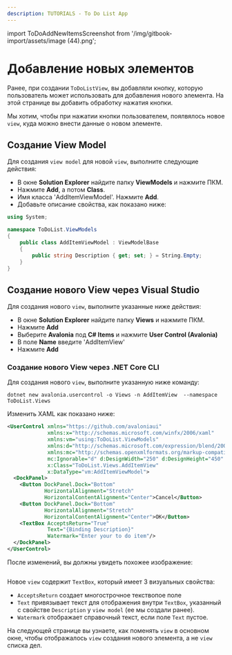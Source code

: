 ```yaml
---
description: TUTORIALS - To Do List App
---
```


import ToDoAddNewItemsScreenshot from '/img/gitbook-import/assets/image (44).png';

# Добавление новых элементов

Ранее, при создании `ToDoListView`, вы добавляли кнопку, 
которую пользователь может использовать для добавления нового элемента.
На этой странице вы добавить обработку нажатия кнопки.

Мы хотим, чтобы при нажатии кнопки пользователем,
поялвялось новое `view`, куда можно внести данные о новом элементе.

## Создание View Model

Для создания `view model` для новой `view`, выполните следующие действия:

- В окне **Solution Explorer** найдите папку **ViewModels** и нажмите ПКМ.
- Нажмите **Add**, а потом **Class**.
- Имя класса 'AddItemViewModel'. Нажмите **Add**.
- Добавьте описание свойства, как показано ниже:

```csharp
using System;

namespace ToDoList.ViewModels
{
    public class AddItemViewModel : ViewModelBase
    {
        public string Description { get; set; } = String.Empty;
    }
}
```

## Создание нового View через Visual Studio

Для создания нового `view`, выполните указанные ниже действия:

- В окне **Solution Explorer** найдите папку **Views** и нажмите ПКМ.
- Нажмите **Add**
- Выберите **Avalonia** под **C# Items** и нажмите **User Control (Avalonia)**
- В поле **Name** введите 'AddItemView'
- Нажмите **Add**

### Создание нового View через .NET Core CLI

Для создания нового `view`, выполните указанную ниже команду:

```
dotnet new avalonia.usercontrol -o Views -n AddItemView  --namespace ToDoList.Views
```

Изменить XAML как показано ниже:

```xml
<UserControl xmlns="https://github.com/avaloniaui"
             xmlns:x="http://schemas.microsoft.com/winfx/2006/xaml"
             xmlns:vm="using:ToDoList.ViewModels"
             xmlns:d="http://schemas.microsoft.com/expression/blend/2008"
             xmlns:mc="http://schemas.openxmlformats.org/markup-compatibility/2006"
             mc:Ignorable="d" d:DesignWidth="250" d:DesignHeight="450"
             x:Class="ToDoList.Views.AddItemView"
             x:DataType="vm:AddItemViewModel">
  <DockPanel>
    <Button DockPanel.Dock="Bottom" 
            HorizontalAlignment="Stretch"
            HorizontalContentAlignment="Center">Cancel</Button>
    <Button DockPanel.Dock="Bottom" 
            HorizontalAlignment="Stretch"
            HorizontalContentAlignment="Center">OK</Button>
    <TextBox AcceptsReturn="True"
             Text="{Binding Description}"
             Watermark="Enter your to do item"/>
  </DockPanel>
</UserControl>
```

После изменений, вы должны увидеть похожее изображение:

<img className="center" src={ToDoAddNewItemsScreenshot} alt="" />

Новое `view` содержит `TextBox`, который имеет 3 визуальных свойства:

* `AcceptsReturn` создает многострочное текствопое поле
* `Text` привязывает текст для отображения внутри `TextBox`, указанный с свойстве 
`Description` у `view model` (ее мы создали ранее).
* `Watermark` отображает справочный текст, если поле `Text` пустое.

На следующей странице вы узнаете, как поменять `view` в основном окне,
чтобы отображалось `view` создания нового элемента, а не `view` списка дел.